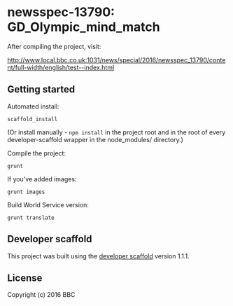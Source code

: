 # newsspec-13790: GD_Olympic_mind_match

After compiling the project, visit:

http://www.local.bbc.co.uk:1031/news/special/2016/newsspec_13790/content/full-width/english/test--index.html

## Getting started

Automated install:

```
scaffold_install
```

(Or install manually - `npm install` in the project root and in the root of every developer-scaffold wrapper in the node_modules/ directory.)

Compile the project:

```
grunt
```

If you've added images:

```
grunt images
```

Build World Service version:

```
grunt translate
```

## Developer scaffold

This project was built using the [developer scaffold](https://github.com/bbc/news-vj-developer-scaffold) version 1.1.1.

## License
Copyright (c) 2016 BBC 